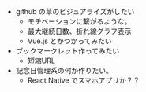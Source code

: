 - github の草のビジュアライズがしたい
  - モチベーションに繋がるような。
  - 最大継続日数、折れ線グラフ表示
  - Vue.js とかつかってみたい
- ブックマークレット作ってみたい
  - 短縮URL
- 記念日管理系の何か作りたい。
  - React Native でスマホアプリか？？
